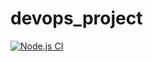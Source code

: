 # devops_project

[![Node.js CI](https://github.com/Anoshor/devops_project/actions/workflows/node.js.yml/badge.svg?branch=main)](https://github.com/Tanya-ruby/devops_project/actions/workflows/node.js.yml)
